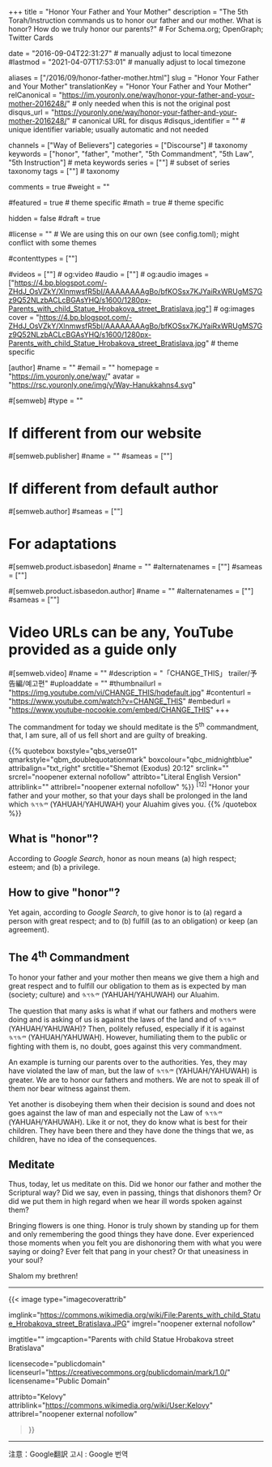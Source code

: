 +++
title = "Honor Your Father and Your Mother"
description = "The 5th Torah/Instruction commands us to honor our father and our mother. What is honor? How do we truly honor our parents?"  # For Schema.org; OpenGraph; Twitter Cards

date = "2016-09-04T22:31:27"                          # manually adjust to local timezone
#lastmod = "2021-04-07T17:53:01"                 # manually adjust to local timezone

aliases = ["/2016/09/honor-father-mother.html"]
slug = "Honor Your Father and Your Mother"
translationKey = "Honor Your Father and Your Mother"
relCanonical = "https://im.youronly.one/way/honor-your-father-and-your-mother-2016248/"                           # only needed when this is not the original post
disqus_url = "https://youronly.one/way/honor-your-father-and-your-mother-2016248/"                              # canonical URL for disqus
#disqus_identifier = ""                     # unique identifier variable; usually automatic and not needed

channels = ["Way of Believers"]
categories = ["Discourse"]                           # taxonomy
keywords = ["honor", "father", "mother", "5th Commandment", "5th Law", "5th Instruction"]                             # meta keywords
series = [""]                               # subset of series taxonomy
tags = [""]                                 # taxonomy

comments = true
#weight = ""

#featured = true                              # theme specific
#math = true                                  # theme specific

hidden = false
#draft = true

#license = ""                                 # We are using this on our own (see config.toml); might conflict with some themes

#contenttypes = [""]

#videos = [""]                                # og:video
#audio = [""]                                 # og:audio
images = ["https://4.bp.blogspot.com/-ZHdJ_OsVZkY/XlnmwsfR5bI/AAAAAAAAgBo/bfKOSsx7KJYaiRxWRUgMS7Gz9Q52NLzbACLcBGAsYHQ/s1600/1280px-Parents_with_child_Statue_Hrobakova_street_Bratislava.jpg"]    # og:images
cover = "https://4.bp.blogspot.com/-ZHdJ_OsVZkY/XlnmwsfR5bI/AAAAAAAAgBo/bfKOSsx7KJYaiRxWRUgMS7Gz9Q52NLzbACLcBGAsYHQ/s1600/1280px-Parents_with_child_Statue_Hrobakova_street_Bratislava.jpg"       # theme specific

[author]
#name = ""
#email = ""
homepage = "https://im.youronly.one/way/"
avatar = "https://rsc.youronly.one/img/y/Way-Hanukkahns4.svg"

#[semweb]
#type = ""

# If different from our website
#[semweb.publisher]
#name = ""
#sameas = [""]

# If different from default author
#[semweb.author]
#sameas = [""]

# For adaptations
#[semweb.product.isbasedon]
#name = ""
#alternatenames = [""]
#sameas = [""]

#[semweb.product.isbasedon.author]
#name = ""
#alternatenames = [""]
#sameas = [""]

# Video URLs can be any, YouTube provided as a guide only
#[semweb.video]
#name = ""
#description = "「CHANGE_THIS」 trailer/予告編/예고편"
#uploaddate = ""
#thumbnailurl = "https://img.youtube.com/vi/CHANGE_THIS/hqdefault.jpg"
#contenturl = "https://www.youtube.com/watch?v=CHANGE_THIS"
#embedurl = "https://www.youtube-nocookie.com/embed/CHANGE_THIS"
+++

The commandment for today we should meditate is the 5<sup>th</sup> commandment, that, I am sure, all of us fell short and are guilty of breaking.

<!--more-->

{{% quotebox boxstyle="qbs_verse01" qmarkstyle="qbm_doublequotationmark" boxcolour="qbc_midnightblue" attribalign="txt_right" srctitle="Shemot (Exodus) 20:12" srclink="" srcrel="noopener external nofollow" attribto="Literal English Version" attriblink="" attribrel="noopener external nofollow" %}}
<sup>[12]</sup> "Honor your father and your mother, so that your days shall be prolonged in the land which <bdo dir="rtl" lang="hbo-Hebr">𐤉𐤄𐤅𐤄</bdo> (YAHUAH/YAHUWAH) your Aluahim gives you.
{{% /quotebox %}}

## What is "honor"?
According to *Google Search*, honor as noun means (a) high respect; esteem; and (b) a privilege.

## How to give "honor"?
Yet again, according to *Google Search*, to give honor is to (a) regard a person with great respect; and to (b) fulfill (as to an obligation) or keep (an agreement).

## The 4<sup>th</sup> Commandment
To honor your father and your mother then means we give them a high and great respect and to fulfill our obligation to them as is expected by man (society; culture) and <bdo dir="rtl" lang="hbo-Hebr">𐤉𐤄𐤅𐤄</bdo> (YAHUAH/YAHUWAH) our Aluahim.

The question that many asks is what if what our fathers and mothers were doing and is asking of us is against the laws of the land and of <bdo dir="rtl" lang="hbo-Hebr">𐤉𐤄𐤅𐤄</bdo> (YAHUAH/YAHUWAH)? Then, politely refused, especially if it is against <bdo dir="rtl" lang="hbo-Hebr">𐤉𐤄𐤅𐤄</bdo> (YAHUAH/YAHUWAH). However, humiliating them to the public or fighting with them is, no doubt, goes against this very commandment.

An example is turning our parents over to the authorities. Yes, they may have violated the law of man, but the law of <bdo dir="rtl" lang="hbo-Hebr">𐤉𐤄𐤅𐤄</bdo> (YAHUAH/YAHUWAH) is greater. We are to honor our fathers and mothers. We are not to speak ill of them nor bear witness against them.

Yet another is disobeying them when their decision is sound and does not goes against the law of man and especially not the Law of <bdo dir="rtl" lang="hbo-Hebr">𐤉𐤄𐤅𐤄</bdo> (YAHUAH/YAHUWAH). Like it or not, they do know what is best for their children. They have been there and they have done the things that we, as children, have no idea of the consequences.

## Meditate
Thus, today, let us meditate on this. Did we honor our father and mother the Scriptural way? Did we say, even in passing, things that dishonors them? Or did we put them in high regard when we hear ill words spoken against them?

Bringing flowers is one thing. Honor is truly shown by standing up for them and only remembering the good things they have done. Ever experienced those moments when you felt you are dishonoring them with what you were saying or doing? Ever felt that pang in your chest? Or that uneasiness in your soul?

Shalom my brethren!

-------

{{< image
  type="imagecoverattrib"

  imglink="https://commons.wikimedia.org/wiki/File:Parents_with_child_Statue_Hrobakova_street_Bratislava.JPG"
  imgrel="noopener external nofollow"

  imgtitle=""
  imgcaption="Parents with child Statue Hrobakova street Bratislava"

  licensecode="publicdomain"
  licenseurl="https://creativecommons.org/publicdomain/mark/1.0/"
  licensename="Public Domain"

  attribto="Kelovy"
  attriblink="https://commons.wikimedia.org/wiki/User:Kelovy"
  attribrel="noopener external nofollow"
>}}

-------

注意：Google翻訳
고시 : Google 번역
